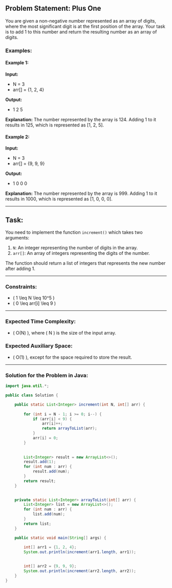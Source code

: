 ## Problem Statement: Plus One

You are given a non-negative number represented as an array of digits, where the most significant digit is at the first position of the array. Your task is to add 1 to this number and return the resulting number as an array of digits.

### Examples:

#### Example 1:
**Input:**
- N = 3
- arr[] = {1, 2, 4}

**Output:**
- 1 2 5

**Explanation:**
The number represented by the array is 124. Adding 1 to it results in 125, which is represented as [1, 2, 5].

#### Example 2:
**Input:**
- N = 3
- arr[] = {9, 9, 9}

**Output:**
- 1 0 0 0

**Explanation:**
The number represented by the array is 999. Adding 1 to it results in 1000, which is represented as [1, 0, 0, 0].

---

## Task:

You need to implement the function `increment()` which takes two arguments:
1. `N`: An integer representing the number of digits in the array.
2. `arr[]`: An array of integers representing the digits of the number.

The function should return a list of integers that represents the new number after adding 1.

---

### Constraints:
- \( 1 \leq N \leq 10^5 \)
- \( 0 \leq arr[i] \leq 9 \)

---

### Expected Time Complexity:
- \( O(N) \), where \( N \) is the size of the input array.

### Expected Auxiliary Space:
- \( O(1) \), except for the space required to store the result.

---

### Solution for the Problem in Java:

```java
import java.util.*;

public class Solution {

    public static List<Integer> increment(int N, int[] arr) {
        
        for (int i = N - 1; i >= 0; i--) {
            if (arr[i] < 9) {
                arr[i]++;  
                return arrayToList(arr);  
            }
            arr[i] = 0;  
        }
        
        
        List<Integer> result = new ArrayList<>();
        result.add(1);  
        for (int num : arr) {
            result.add(num);  
        }
        return result;
    }

    
    private static List<Integer> arrayToList(int[] arr) {
        List<Integer> list = new ArrayList<>();
        for (int num : arr) {
            list.add(num);
        }
        return list;
    }

    public static void main(String[] args) {
        
        int[] arr1 = {1, 2, 4};
        System.out.println(increment(arr1.length, arr1));  

        
        int[] arr2 = {9, 9, 9};
        System.out.println(increment(arr2.length, arr2));  
    }
}
```
